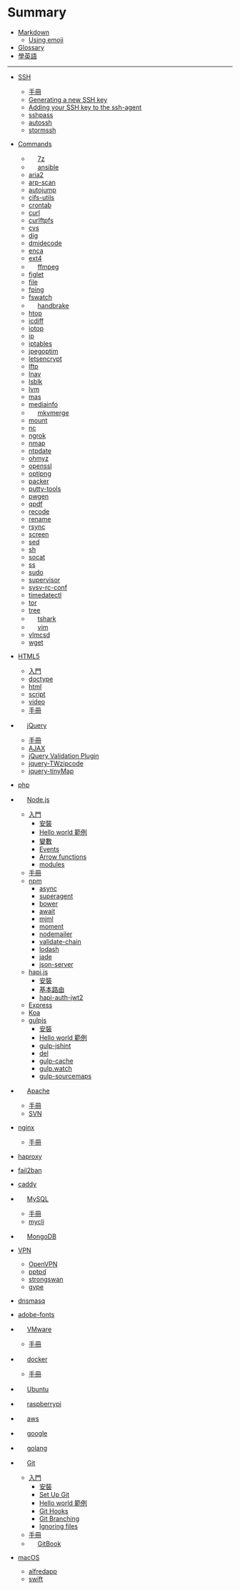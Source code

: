 # Summary
<!--
### Part I
-->

* [Markdown](markdown.md)
    * [Using emoji](markdown.md#using-emoji)
* [Glossary](glossary.md)
* [學英語](學英語.md)

----
* [SSH](ssh/guide.md)
    * [手冊](ssh/guide.md) 
    * [Generating a new SSH key](ssh/guide.md#generating-a-new-ssh-key)
    * [Adding your SSH key to the ssh-agent](ssh/guide.md#generating-a-new-ssh-key)
    * [sshpass](ssh/sshpass.md)
    * [autossh](ssh/autossh.md)
    * [stormssh](ssh/stormssh.md)
* [Commands](cmd/README.md)
    * <img src="http://www.7-zip.org/favicon.ico" width="16"> [7z](cmd/7z.md)
    * <img src="https://www.ansible.com/hs-fs/hub/330046/file-448313641-png/favicon.png" width="16"> [ansible](cmd/ansible.md) 
    * [aria2](cmd/aria2.md)
    * [arp-scan](cmd/arp-scan.md)
    * [autojump](cmd/autojump.md)
    * [cifs-utils](cmd/cifs-utils.md)
    * [crontab](cmd/crontab.md)
    * [curl](cmd/curl.md)
    * [curlftpfs](cmd/curlftpfs.md)
    * [cvs](cmd/cvs.md)
    * [dig](cmd/dig.md)
    * [dmidecode](cmd/dmidecode.md)
    * [enca](cmd/enca.md)
    * [ext4](cmd/ext4.md)
    * <img src="https://ffmpeg.org/favicon.ico" width="16"> [ffmpeg](cmd/ffmpeg.md)
    * [figlet](cmd/figlet.md)
    * [file](cmd/file.md)
    * [fping](cmd/fping.md)
    * [fswatch](cmd/fswatch.md)
    * <img src="https://handbrake.fr/favicon.ico" width="16"> [handbrake](cmd/handbrake.md)
    * [htop](cmd/htop.md)
    * [icdiff](cmd/icdiff.md)
    * [iotop](cmd/iotop.md)
    * [ip](cmd/ip.md)
    * [iptables](cmd/iptables.md)
    * [jpegoptim](cmd/jpegoptim.md)
    * [letsencrypt](cmd/letsencrypt.md) 
    * [lftp](cmd/lftp.md)
    * [lnav](cmd/lnav.md)
    * [lsblk](cmd/lsblk.md)
    * [lvm](cmd/lvm.md)
    * [mas](cmd/mas.md)
    * [mediainfo](cmd/mediainfo.md)
    * <img src="https://mkvtoolnix.download/favicon.ico" width="16"> [mkvmerge](cmd/mkvmerge.md)
    * [mount](cmd/ngrok.md)
    * [nc](cmd/nc.md)
    * [ngrok](cmd/ngrok.md)
    * [nmap](cmd/nmap.md)
    * [ntpdate](cmd/ntpdate.md) 
    * [ohmyz](cmd/oh-my-zsh.md)
    * [openssl](cmd/openssl.md) 
    * [optipng](cmd/optipng.md)
    * [packer](cmd/packer.md)
    * [putty-tools](cmd/putty-tools.md)
    * [pwgen](cmd/pwgen.md)
    * [qpdf](cmd/qpdf.md)
    * [recode](cmd/recode.md)
    * [rename](cmd/rename.md)
    * [rsync](cmd/rsync.md)
    * [screen](cmd/screen.md)
    * [sed](cmd/sed.md)
    * [sh](cmd/sh.md)
    * [socat](cmd/socat.md)
    * [ss](cmd/ss.md)
    * [sudo](cmd/sudo.md)
    * [supervisor](cmd/supervisor.md)
    * [sysv-rc-conf](cmd/sysv-rc-conf.md)
    * [timedatectl](cmd/timedatectl.md)
    * [tor](cmd/tor.md)
    * [tree](cmd/tree.md)
    * <img src="https://www.wireshark.org/favicon.ico" width="16"> [tshark](cmd/tshark.md)
    * <img src="http://www.vim.org/images/vim_shortcut.ico" width="16"> [vim](cmd/vim.md)
    * [vlmcsd](cmd/vlmcsd.md)    
    * [wget](cmd/wget.md)
* [HTML5](html5/README.md)
    * [入門](html5/getting-started.md)
    * [doctype](html5/getting-started.md#doctype)
    * [html](html5/getting-started.md#html)
    * [script](html5/getting-started.md#script)
    * [video](html5/getting-started.md#video)
    * [手冊](html5/guide.md)

* <img src="https://jquery.com/favicon.ico" width="16"> [jQuery](jquery/README.md)
    * [手冊](jquery/guide.md)
    * [AJAX](jquery/ajax.md)
    * [jQuery Validation Plugin](jquery/jquery-validation.md)
    * [jquery-TWzipcode](jquery/jQuery-TWzipcode.md)
    * [jquery-tinyMap](jquery/jQuery-tinyMap.md)

* [php](php.md)
* <img src="https://nodejs.org/static/favicon.ico" width="16"> [Node.js](nodejs/README.md)
    * [入門](nodejs/starter.md)
        * [安裝](nodejs/starter.md#installing)
        * [Hello world 範例](nodejs/starter.md#hello-world)
        * [變數](nodejs/starter.md#var)
        * [Events](nodejs/starter.md#events)
        * [Arrow functions](nodejs/starter.md#Arrow_functions)
        * [modules](nodejs/modules.md)
    * [手冊](nodejs/guide.md)
    * [npm](nodejs/npm.md)
        * [async](nodejs/async.md)
        * [superagent](nodejs/superagent.md)
        * [bower](nodejs/bower.md)
        * [await](nodejs/await.md)
        * [mjml](nodejs/mjml.md)
        * [moment](nodejs/moment.md)
        * [nodemailer](nodejs/nodemailer.md)
        * [validate-chain](nodejs/validate-chain.md)
        * [lodash](nodejs/lodash.md)
        * [jade](nodejs/jade.md)
        * [json-server](nodejs/json-server.md)
    * [hapi.js](nodejs/hapijs.md)
        * [安裝](nodejs/hapijs.md#installing)
        * [基本路由](nodejs/hapijs.md#basic-routing)
        * [hapi-auth-jwt2](nodejs/hapijs.md#hapi-auth-jwt2) 
    * [Express](nodejs/expressjs.md)
    * [Koa](nodejs/koa.md)
    * [gulpjs](nodejs/gulpjs.md)
        * [安裝](nodejs/gulpjs.md#installing)
        * [Hello world 範例](nodejs/gulpjs.md#hello-world)
        * [gulp-jshint](nodejs/gulpjs.md#gulp-jshint)
        * [del](nodejs/gulpjs.md#del)
        * [gulp-cache](nodejs/gulpjs.md#gulp-cache)
        * [gulp.watch](nodejs/gulpjs.md#gulp.watch)
        * [gulp-sourcemaps](nodejs/gulpjs.md#gulp-sourcemaps)
       
* <img src="https://httpd.apache.org/favicon.ico" width="16"> [Apache](apache/README.md)
    * [手冊](apache/guide.md)
    * [SVN](apache/svn.md)
* [nginx](nginx/README.md)
    * [手冊](nginx/guide.md)
* [haproxy](haproxy.md)
* [fail2ban](fail2ban.md)
* [caddy](caddy.md)
* <img src="https://www-jp.mysql.com/common/themes/sakila/favicon.ico" width="16"> [MySQL](mysql/README.md)
    * [手冊](mysql/guide.md)
    * [mycli](mysql/mycli.md)
* <img src="https://www.mongodb.com/assets/images/global/favicon.ico" width="16"> [MongoDB](mongodb.md)

* [VPN](vpn/README.md)
    * [OpenVPN](vpn/openvpn.md)
    * [pptpd](vpn/pptpd.md)
    * [strongswan](vpn/strongswan.md)
    * [gvpe](vpn/gvpe.md)
* [dnsmasq](dnsmasq.md)
* [adobe-fonts](adobe-fonts.md)
* <img src="http://www.vmware.com/favicon.ico" width="16"> [VMware](vmware/README.md)
    * [手冊](vmware/guide.md)
* <img src="https://www.docker.com/favicon.ico" width="16"> [docker](docker/README.md)
    * [手冊](docker/guide.md)
* <img src="https://help.ubuntu.com/favicon.ico" width="16"> [Ubuntu](ubuntulinux.md)
* <img src="https://www.raspberrypi.org/favicon.ico" width="16"> [raspberrypi](raspberrypi.md)
* <img src="https://ap-southeast-1.console.aws.amazon.com/favicon.ico" width="16"> [aws](aws.md)
* <img src="https://www.google.com.tw/favicon.ico" width="16"> [google](google.md)
* <img src="https://golang.org/favicon.ico" width="16"> [golang](golang.md)
* <img src="https://git-scm.com/favicon.ico" width="16"> [Git](git/README.md)
    * [入門](git/starter.md)
        * [安裝](git/starter.md#installing)
        * [Set Up Git](git/starter.md#set-up-git)
        * [Hello world 範例](git/starter.md#hello-world)
        * [Git Hooks](git/starter.md#githooks)
        * [Git Branching](git/starter.md#git-branch)
        * [Ignoring files](git/starter.md#ignoring-files)
    * [手冊](git/guide.md)
    * <img src="https://www.gitbook.com/assets/images/logo/favicon.ico?version=19.3.1" width="16"> [GitBook](git/gitbook.md)
* [macOS](apple/macos.md)
    * [alfredapp](apple/alfredapp.md)
    * [swift](apple/swift.md)
